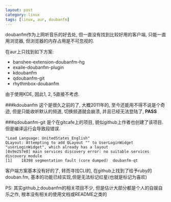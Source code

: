 ```yaml
---
layout: post
category: linux
tags: [linux, aur, doubanfm]
---
```


doubanfm作为上网听音乐的好去处, 但一直没有找到比较好用的客户端, 只能一直用浏览器, 但浏览器的内存占用是不可忽视的.

在aur上只找到如下方案:

* banshee-extension-doubanfm-hg
* exaile-doubanfm-plugin
* kdoubanfm
* qdoubanfm-git
* rhythmbox-doubanfm

由于使用KDE, 因此1, 2, 5直接不考虑. 

###kdoubanfm
这个是很久之前的了, 大概2011年的, 至今还能用不得不说是个奇迹, 但是只能收听默认的频道, 切换频道就会崩溃, 并且已经无法登陆了, **PASS**

###qdoubanfm-git
是个在gitcafe上的项目, 貌似github上作者也创建了该项目.   但是编译运行会导致段错误.      

	"Load Language: UnitedStates_English" 
	QLayout: Attempting to add QLayout "" to UserLoginWidget "userLoginWidget", which already has a layout
	[0x9e257e0] main services discovery error: no suitable services discovery module
	[1]    18398 segmentation fault (core dumped)  doubanfm-qt
	
客户端方案基本没有好的了, 转而寻找CLI的, 在github上找到了给予ruby的douban.fm, 基本的功能已经实现,但是无法标记红星(也就是标记为喜欢)   

PS: 其实github上doubanfm的相关项目不少, 但是估计大部分都是个人的自娱自乐之作, 根本没有相关的使用文档或README之类的
